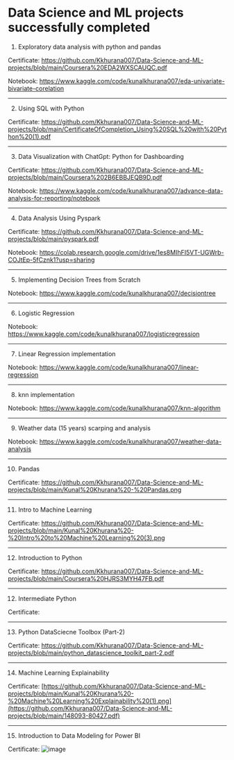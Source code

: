 # Data Science and ML projects successfully completed

1. Exploratory data analysis with python and pandas

Certificate: https://github.com/Kkhurana007/Data-Science-and-ML-projects/blob/main/Coursera%20EDA2WXSCAUQC.pdf

Notebook: https://www.kaggle.com/code/kunalkhurana007/eda-univariate-bivariate-corelation  

   
---------------------------------------------------

2. Using SQL with Python
 
 Certificate: https://github.com/Kkhurana007/Data-Science-and-ML-projects/blob/main/CertificateOfCompletion_Using%20SQL%20with%20Python%20(1).pdf

 
------------------------------------------------------

3. Data Visualization with ChatGpt: Python for Dashboarding
   
Certificate: https://github.com/Kkhurana007/Data-Science-and-ML-projects/blob/main/Coursera%202B6EBBJEQB9D.pdf

Notebook: https://www.kaggle.com/code/kunalkhurana007/advance-data-analysis-for-reporting/notebook 


----------------------------------------------------------------------

4. Data Analysis Using Pyspark

Certificate: https://github.com/Kkhurana007/Data-Science-and-ML-projects/blob/main/pyspark.pdf 

Notebook: https://colab.research.google.com/drive/1es8MIhFI5VT-UGWrb-COJtEp-5fCznk1?usp=sharing


---------------------------------------------------------------------------

5. Implementing Decision Trees from Scratch

Notebook: https://www.kaggle.com/code/kunalkhurana007/decisiontree

---------------------------------------------------------------------------

6. Logistic Regression

Notebook: https://www.kaggle.com/code/kunalkhurana007/logisticregression

-----------------------------------------------------------------------------

7. Linear Regression implementation

Notebook: https://www.kaggle.com/code/kunalkhurana007/linear-regression

-----------------------------------------------------------------------------------

8. knn implementation

Notebook: https://www.kaggle.com/code/kunalkhurana007/knn-algorithm

-----------------------------------------------------------------------------------------

9. Weather data (15 years) scarping and analysis

Notebook: https://www.kaggle.com/code/kunalkhurana007/weather-data-analysis 

---------------------------------------------------------------------------------------------
10. Pandas

Certificate: https://github.com/Kkhurana007/Data-Science-and-ML-projects/blob/main/Kunal%20Khurana%20-%20Pandas.png 

--------------------------------------------------------------------------------------------------

11. Intro to Machine Learning

Certificate: https://github.com/Kkhurana007/Data-Science-and-ML-projects/blob/main/Kunal%20Khurana%20-%20Intro%20to%20Machine%20Learning%20(3).png 

--------------------------------------------------------------------------------------------------

12. Introduction to Python

Certificate: https://github.com/Kkhurana007/Data-Science-and-ML-projects/blob/main/Coursera%20HJRS3MYH47FB.pdf

--------------------------------------------------------------------------------------------------------

12. Intermediate Python

Certificate:  

--------------------------------------------------------------------------------------------------

13. Python DataSciecne Toolbox (Part-2)

Certificate: https://github.com/Kkhurana007/Data-Science-and-ML-projects/blob/main/python_datascience_toolkit_part-2.pdf 

--------------------------------------------------------------------------------------------------

14. Machine Learning Explainability

Certificate: [https://github.com/Kkhurana007/Data-Science-and-ML-projects/blob/main/Kunal%20Khurana%20-%20Machine%20Learning%20Explainability%20(1).png](https://github.com/Kkhurana007/Data-Science-and-ML-projects/blob/main/148093-80427.pdf)

---------------------------------------------------------------------------------------------------

15. Introduction to Data Modeling for Power BI

Certificate: ![image](https://github.com/user-attachments/assets/1d939e10-c5a1-4538-8ea5-f8c6ffec3ef8)

